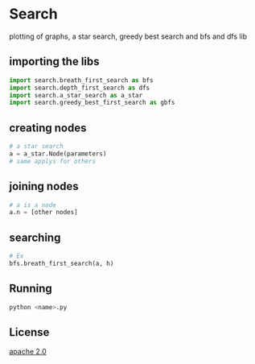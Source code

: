 # Search
plotting of graphs, a star search, greedy best search and bfs and dfs lib

## importing the libs
```python
import search.breath_first_search as bfs
import search.depth_first_search as dfs
import search.a_star_search as a_star
import search.greedy_best_first_search as gbfs
```

## creating nodes
```python
# a star search
a = a_star.Node(parameters)
# same applys for others
```

## joining nodes
```python
# a is a node
a.n = [other nodes]
```

## searching
```python
# Ex
bfs.breath_first_search(a, h)
```
## Running
 ```bash
 python <name>.py
 ```
## License    
[apache 2.0](https://www.apache.org/licenses/LICENSE-2.0)

